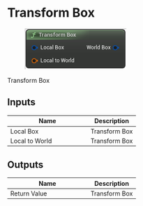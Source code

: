 # Transform Box

<div align="left" data-full-width="false">

<figure><img src="../../../../.gitbook/assets/Transform_Box.png" alt=""><figcaption></figcaption></figure>

</div>

Transform Box

## Inputs

<table><thead><tr><th width="170">Name</th><th>Description</th></tr></thead><tbody><tr><td>Local Box</td><td>Transform Box</td></tr><tr><td>Local to World</td><td>Transform Box</td></tr></tbody></table>

## Outputs

<table><thead><tr><th width="170">Name</th><th>Description</th></tr></thead><tbody><tr><td>Return Value</td><td>Transform Box</td></tr></tbody></table>
